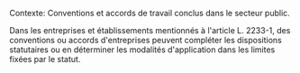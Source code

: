 Contexte: Conventions et accords de travail conclus dans le secteur public.

Dans les entreprises et établissements mentionnés à l'article L. 2233-1, des conventions ou accords d'entreprises peuvent compléter les dispositions statutaires ou en déterminer les modalités d'application dans les limites fixées par le statut.